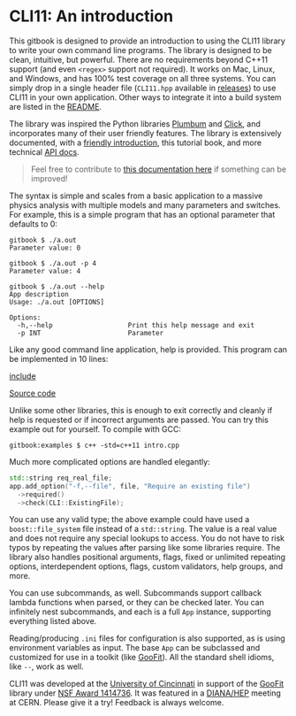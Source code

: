 # CLI11: An introduction

This gitbook is designed to provide an introduction to using the CLI11 library to write your own command line programs. The library is designed to be clean, intuitive, but powerful. There are no requirements beyond C++11 support (and even `<regex>` support not required). It works on Mac, Linux, and Windows, and has 100% test coverage on all three systems. You can simply drop in a single header file (`CLI11.hpp` available in [releases]) to use CLI11 in your own application. Other ways to integrate it into a build system are listed in the [README].

The library was inspired the Python libraries [Plumbum] and [Click], and incorporates many of their user friendly features. The library is extensively documented, with a [friendly introduction][README], this tutorial book, and more technical [API docs].

> Feel free to contribute to [this documentation here][CLI11Tutorial] if something can be improved!

The syntax is simple and scales from a basic application to a massive physics analysis with multiple models and many parameters and switches. For example, this is a simple program that has an optional parameter that defaults to 0:

```term
gitbook $ ./a.out
Parameter value: 0

gitbook $ ./a.out -p 4
Parameter value: 4

gitbook $ ./a.out --help
App description
Usage: ./a.out [OPTIONS]

Options:
  -h,--help                   Print this help message and exit
  -p INT                      Parameter
```

Like any good command line application, help is provided. This program can be implemented in 10 lines:

[include](code/intro.cpp)

[Source code](https://github.com/CLIUtils/CLI11/blob/master/book/code/intro.cpp)

Unlike some other libraries, this is enough to exit correctly and cleanly if help is requested or if incorrect arguments are passed. You can try this example out for yourself. To compile with GCC:

```term
gitbook:examples $ c++ -std=c++11 intro.cpp
```

Much more complicated options are handled elegantly:

```cpp
std::string req_real_file;
app.add_option("-f,--file", file, "Require an existing file")
  ->required()
  ->check(CLI::ExistingFile);
```

You can use any valid type; the above example could have used a `boost::file_system` file instead of a `std::string`. The value is a real value and does not require any special lookups to access. You do not have to risk typos by repeating the values after parsing like some libraries require. The library also handles positional arguments, flags, fixed or unlimited repeating options, interdependent options, flags, custom validators, help groups, and more.

You can use subcommands, as well. Subcommands support callback lambda functions when parsed, or they can be checked later. You can infinitely nest subcommands, and each is a full `App` instance, supporting everything listed above.

Reading/producing `.ini` files for configuration is also supported, as is using environment variables as input. The base `App` can be subclassed and customized for use in a toolkit (like [GooFit]). All the standard shell idioms, like `--`, work as well.

CLI11 was developed at the [University of Cincinnati] in support of the [GooFit] library under [NSF Award 1414736][NSF 1414736]. It was featured in a [DIANA/HEP] meeting at CERN. Please give it a try! Feedback is always welcome.

[GooFit]: https://github.com/GooFit/GooFit
[DIANA/HEP]: http://diana-hep.org
[CLI11]: https://github.com/CLIUtils/CLI11
[CLI11Tutorial]: https://cliutils.github.io/CLI11/book
[releases]: https://github.com/CLIUtils/CLI11/releases
[API docs]: https://cliutils.github.io/CLI11
[README]: https://github.com/CLIUtils/CLI11/blob/master/README.md
[NSF 1414736]: https://nsf.gov/awardsearch/showAward?AWD_ID=1414736
[University of Cincinnati]: http://www.uc.edu
[Plumbum]: http://plumbum.readthedocs.io/en/latest/
[Click]: https://click.palletsprojects.com/



